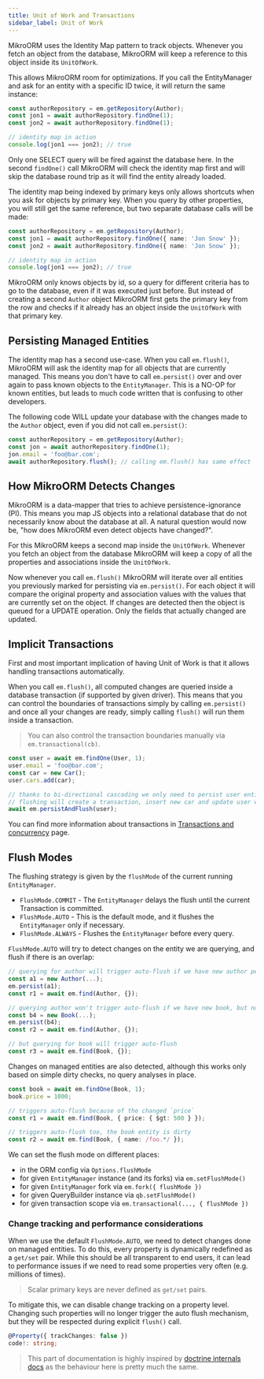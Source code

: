```yaml
---
title: Unit of Work and Transactions
sidebar_label: Unit of Work
---
```


MikroORM uses the Identity Map pattern to track objects. Whenever you fetch an object from the database, MikroORM will keep a reference to this object inside its `UnitOfWork`.

This allows MikroORM room for optimizations. If you call the EntityManager and ask for an entity with a specific ID twice, it will return the same instance:

```ts
const authorRepository = em.getRepository(Author);
const jon1 = await authorRepository.findOne(1);
const jon2 = await authorRepository.findOne(1);

// identity map in action
console.log(jon1 === jon2); // true
```

Only one SELECT query will be fired against the database here. In the second `findOne()` call MikroORM will check the identity map first and will skip the database round trip as it will find the entity already loaded.

The identity map being indexed by primary keys only allows shortcuts when you ask for objects by primary key. When you query by other properties, you will still get the same reference, but two separate database calls will be made:

```ts
const authorRepository = em.getRepository(Author);
const jon1 = await authorRepository.findOne({ name: 'Jon Snow' });
const jon2 = await authorRepository.findOne({ name: 'Jon Snow' });

// identity map in action
console.log(jon1 === jon2); // true
```

MikroORM only knows objects by id, so a query for different criteria has to go to the database, even if it was executed just before. But instead of creating a second `Author` object MikroORM first gets the primary key from the row and checks if it already has an object inside the `UnitOfWork` with that primary key.

## Persisting Managed Entities

The identity map has a second use-case. When you call `em.flush()`, MikroORM will ask the identity map for all objects that are currently managed. This means you don't have to call `em.persist()` over and over again to pass known objects to the `EntityManager`. This is a NO-OP for known entities, but leads to much code written that is confusing to other developers.

The following code WILL update your database with the changes made to the `Author` object, even if you did not call `em.persist()`:

```ts
const authorRepository = em.getRepository(Author);
const jon = await authorRepository.findOne(1);
jon.email = 'foo@bar.com';
await authorRepository.flush(); // calling em.flush() has same effect
```

## How MikroORM Detects Changes

MikroORM is a data-mapper that tries to achieve persistence-ignorance (PI). This means you map JS objects into a relational database that do not necessarily know about the database at all. A natural question would now be, "how does MikroORM even detect objects have changed?".

For this MikroORM keeps a second map inside the `UnitOfWork`. Whenever you fetch an object from the database MikroORM will keep a copy of all the properties and associations inside the `UnitOfWork`.

Now whenever you call `em.flush()` MikroORM will iterate over all entities you previously marked for persisting via `em.persist()`. For each object it will compare the original property and association values with the values that are currently set on the object. If changes are detected then the object is queued for a UPDATE operation. Only the fields that actually changed are updated.

## Implicit Transactions

First and most important implication of having Unit of Work is that it allows handling transactions automatically.

When you call `em.flush()`, all computed changes are queried inside a database transaction (if supported by given driver). This means that you can control the boundaries of transactions simply by calling `em.persist()` and once all your changes are ready, simply calling `flush()` will run them inside a transaction.

> You can also control the transaction boundaries manually via `em.transactional(cb)`.

```ts
const user = await em.findOne(User, 1);
user.email = 'foo@bar.com';
const car = new Car();
user.cars.add(car);

// thanks to bi-directional cascading we only need to persist user entity
// flushing will create a transaction, insert new car and update user with new email
await em.persistAndFlush(user);
```

You can find more information about transactions in [Transactions and concurrency](transactions.md) page.

## Flush Modes

The flushing strategy is given by the `flushMode` of the current running `EntityManager`.

- `FlushMode.COMMIT` - The `EntityManager` delays the flush until the current Transaction is committed.
- `FlushMode.AUTO` - This is the default mode, and it flushes the `EntityManager` only if necessary.
- `FlushMode.ALWAYS` - Flushes the `EntityManager` before every query.

`FlushMode.AUTO` will try to detect changes on the entity we are querying, and flush if there is an overlap:

```ts
// querying for author will trigger auto-flush if we have new author persisted
const a1 = new Author(...);
em.persist(a1);
const r1 = await em.find(Author, {});

// querying author won't trigger auto-flush if we have new book, but no changes on author
const b4 = new Book(...);
em.persist(b4);
const r2 = await em.find(Author, {});

// but querying for book will trigger auto-flush
const r3 = await em.find(Book, {});
```

Changes on managed entities are also detected, although this works only based on simple dirty checks, no query analyses in place.

```ts
const book = await em.findOne(Book, 1);
book.price = 1000;

// triggers auto-flush because of the changed `price`
const r1 = await em.find(Book, { price: { $gt: 500 } });

// triggers auto-flush too, the book entity is dirty
const r2 = await em.find(Book, { name: /foo.*/ });
```

We can set the flush mode on different places:

- in the ORM config via `Options.flushMode`
- for given `EntityManager` instance (and its forks) via `em.setFlushMode()`
- for given `EntityManager` fork via `em.fork({ flushMode })`
- for given QueryBuilder instance via `qb.setFlushMode()`
- for given transaction scope via `em.transactional(..., { flushMode })`

### Change tracking and performance considerations

When we use the default `FlushMode.AUTO`, we need to detect changes done on managed entities. To do this, every property is dynamically redefined as a `get/set` pair. While this should be all transparent to end users, it can lead to performance issues if we need to read some properties very often (e.g. millions of times).

> Scalar primary keys are never defined as `get/set` pairs.

To mitigate this, we can disable change tracking on a property level. Changing such properties will no longer trigger the auto flush mechanism, but they will be respected during explicit `flush()` call.

```ts
@Property({ trackChanges: false })
code!: string;
```

> This part of documentation is highly inspired by [doctrine internals docs](https://www.doctrine-project.org/projects/doctrine-orm/en/2.6/reference/unitofwork.html) as the behaviour here is pretty much the same.
